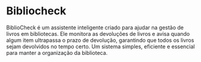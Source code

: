 # Bibliocheck
 BiblioCheck é um assistente inteligente criado para ajudar na gestão de livros em bibliotecas. Ele monitora as devoluções de livros e avisa quando algum item ultrapassa o prazo de devolução, garantindo que todos os livros sejam devolvidos no tempo certo. Um sistema simples, eficiente e essencial para manter a organização da biblioteca.
